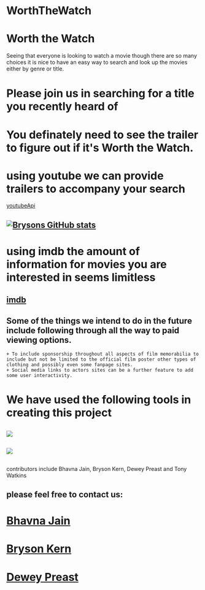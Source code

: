 # WorthTheWatch

# Worth the Watch
 Seeing that everyone is looking to watch a movie though there are so many choices it is nice to have an easy way to search and look up the movies either by genre or title.

# Please join us in searching for a title you recently heard of

[](https://github.com/kernbryson/WorthTheWatch.git)
# You definately need to see the trailer to figure out if it's Worth the Watch.

# using youtube we can provide trailers to accompany your search

[youtubeApi](https://developers.google.com/youtube/v3)
## <p align="center">
## [![Brysons GitHub stats](https://github-readme-stats.vercel.app/api?username=kernbryson)](https://github.com/kernbryson/github-readme-stats)


# using imdb the amount of information for movies you are interested in seems limitless

## [imdb](https://imdb-api.com/api)


## Some of the things we intend to do in the future include following through all the way to paid viewing options.
    + To include sponsorship throughout all aspects of film memorabilia to include but not be limited to the official film poster other types of clothing and possibly even some fanpage sites. 
    + Social media links to actors sites can be a further feature to add some user interactivity.

# We have used the following tools in creating this project
## ![](https://img.shields.io/badge/Code-JavaScript-informational?style=flat&logo=JavaScript&color=F7DF1E)
## ![](https://img.shields.io/badge/Code-HTML5-informational?style=flat&logo=HTML5&color=E34F26)
## <p align="right">
contributors include Bhavna Jain, Bryson Kern, Dewey Preast and Tony Watkins
<p align="left">

## <b>please feel free to contact us:

# [Bhavna Jain](mailto:Bhavnaostwal@gmail.com)
    
# [Bryson Kern](mailto:kernbryson@yahoo.com)

# [Dewey Preast](mailto:Aestheticfoliage@outlook.com)